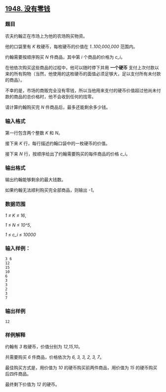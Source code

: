 ## [1948. 没有零钱](https://www.acwing.com/problem/content/1950/)

### 题目

农夫约翰正在市场上为他的农场购买物资。

他的口袋里有 *K* 枚硬币，每枚硬币的价值在 *1..100,000,000* 范围内。

约翰需要按顺序购买 *N* 件商品，其中第 *i* 个商品的价格为 *c_i*。

在他依次购买这些商品的过程中，他可以随时停下并用 **一个硬币** 支付上次付款以来的所有购物（当然，他使用的这枚硬币的面值必须足够大，足以支付所有未付款的商品）。

不幸的是，市场的商贩完全没有零钱，所以当他用来支付的硬币价值超过他尚未付款的商品的总价格时，他不会收到任何的找零。

请计算约翰购买完 *N* 件商品后，最多还能剩余多少钱。

### 输入格式

第一行包含两个整数 *K* 和 *N*。

接下来 *K* 行，每行描述约翰口袋中的一枚硬币的价值。

接下来 *N* 行，按顺序给出了约翰需要购买的每件商品的价格 *c_i*。

### 输出格式

输出约翰能够剩余的最大钱数。

如果约翰无法顺利购买完全部商品，则输出 *-1*。

### 数据范围

*1 ≤ K ≤ 16*,

*1 ≤ N ≤ 10^5*,

*1 ≤ c_i ≤ 10000*

### 输入样例：

```
3 6
12
15
10
6
3
3
2
3
7
```

### 输出样例

```
12
```

### 样例解释

约翰有 *3* 枚硬币，价值分别为 *12,15,10*。

共需要购买 *6* 件商品，价格依次为 *6, 3, 3, 2, 3, 7*。

最佳购买方式是，用价值为 *10* 的硬币购买前两件商品，用价值为 *15* 的硬币购买后四件商品。

最终剩下价值为 *12* 的硬币。
